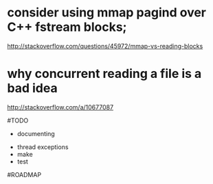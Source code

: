 # consider using mmap pagind over C++ fstream blocks;
http://stackoverflow.com/questions/45972/mmap-vs-reading-blocks

# why concurrent reading a file is a bad idea
http://stackoverflow.com/a/10677087

#TODO
+ documenting
- thread exceptions
- make
- test

#ROADMAP

